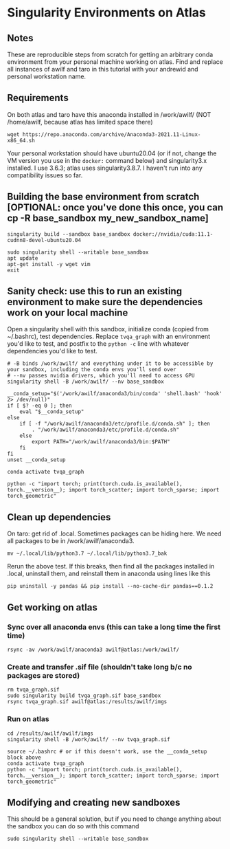 # Singularity Environments on Atlas

## Notes
These are reproducible steps from scratch for getting an arbitrary conda environment from your personal machine working on atlas. Find and replace all instances of awilf and taro in this tutorial with your andrewid and personal workstation name.

## Requirements
On both atlas and taro have this anaconda installed in /work/awilf/ (NOT /home/awilf, because atlas has limited space there)
```
wget https://repo.anaconda.com/archive/Anaconda3-2021.11-Linux-x86_64.sh
```

Your personal workstation should have ubuntu20.04 (or if not, change the VM version you use in the `docker:` command below) and singularity3.x installed.  I use 3.6.3; atlas uses singularity3.8.7.  I haven't run into any compatibility issues so far.

## Building the base environment from scratch [OPTIONAL: once you've done this once, you can cp -R base_sandbox my_new_sandbox_name]
```
singularity build --sandbox base_sandbox docker://nvidia/cuda:11.1-cudnn8-devel-ubuntu20.04

sudo singularity shell --writable base_sandbox
apt update
apt-get install -y wget vim
exit
```

## Sanity check: use this to run an existing environment to make sure the dependencies work on your local machine
Open a singularity shell with this sandbox, initialize conda (copied from ~/.bashrc), test dependencies. Replace `tvqa_graph` with an environment you'd like to test, and postfix to the `python -c` line with whatever dependencies you'd like to test.

```
# -B binds /work/awilf/ and everything under it to be accessible by your sandbox, including the conda envs you'll send over
# --nv passes nvidia drivers, which you'll need to access GPU
singularity shell -B /work/awilf/ --nv base_sandbox

__conda_setup="$('/work/awilf/anaconda3/bin/conda' 'shell.bash' 'hook' 2> /dev/null)"
if [ $? -eq 0 ]; then
    eval "$__conda_setup"
else
    if [ -f "/work/awilf/anaconda3/etc/profile.d/conda.sh" ]; then
        . "/work/awilf/anaconda3/etc/profile.d/conda.sh"
    else
        export PATH="/work/awilf/anaconda3/bin:$PATH"
    fi
fi
unset __conda_setup

conda activate tvqa_graph

python -c "import torch; print(torch.cuda.is_available(), torch.__version__); import torch_scatter; import torch_sparse; import torch_geometric"
```

## Clean up dependencies
On taro: get rid of .local.  Sometimes packages can be hiding here.  We need all packages to be in /work/awilf/anaconda3.
```
mv ~/.local/lib/python3.7 ~/.local/lib/python3.7_bak
```

Rerun the above test. If this breaks, then find all the packages installed in .local, uninstall them, and reinstall them in anaconda using lines like this

```
pip uninstall -y pandas && pip install --no-cache-dir pandas==0.1.2
```

## Get working on atlas
### Sync over all anaconda envs (this can take a long time the first time)
```
rsync -av /work/awilf/anaconda3 awilf@atlas:/work/awilf/
```

### Create and transfer .sif file (shouldn't take long b/c no packages are stored)
```
rm tvqa_graph.sif
sudo singularity build tvqa_graph.sif base_sandbox
rsync tvqa_graph.sif awilf@atlas:/results/awilf/imgs
```

### Run on atlas
```
cd /results/awilf/awilf/imgs
singularity shell -B /work/awilf/ --nv tvqa_graph.sif

source ~/.bashrc # or if this doesn't work, use the __conda_setup block above
conda activate tvqa_graph
python -c "import torch; print(torch.cuda.is_available(), torch.__version__); import torch_scatter; import torch_sparse; import torch_geometric"
```

## Modifying and creating new sandboxes
This should be a general solution, but if you need to change anything about the sandbox you can do so with this command
```
sudo singularity shell --writable base_sandbox
```
